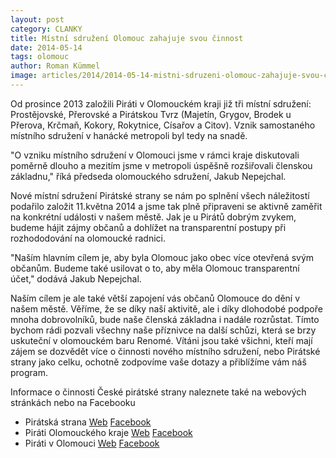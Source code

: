```yaml
---
layout: post
category: CLANKY
title: Místní sdružení Olomouc zahajuje svou činnost
date: 2014-05-14
tags: olomouc
author: Roman Kümmel
image: articles/2014/2014-05-14-mistni-sdruzeni-olomouc-zahajuje-svou-cinnost.jpg   #751x422 pixelu
---
```

Od prosince 2013 založili Piráti v Olomouckém kraji již  tři místní sdružení: Prostějovské, Přerovské a Pirátskou Tvrz (Majetín, Grygov, Brodek u Přerova, Krčmaň, Kokory, Rokytnice, Císařov a Citov). Vznik samostaného místního sdružení v hanácké metropoli byl tedy na snadě.

"O vzniku místního sdružení v Olomouci jsme v rámci kraje diskutovali poměrně dlouho a mezitím jsme v metropoli úspěšně rozšiřovali členskou základnu," říká předseda olomouckého sdružení, Jakub Nepejchal.

Nové místní sdružení Pirátské strany se nám po splnění všech náležitostí podařilo založit 11.května 2014 a jsme tak plně připraveni se aktivně zaměřit na konkrétní události v našem městě. Jak je u Pirátů dobrým zvykem, budeme hájit zájmy občanů a dohlížet na transparentní postupy při rozhododování na olomoucké radnici.

"Naším hlavním cílem je, aby byla Olomouc jako obec více otevřená svým občanům. Budeme také usilovat o to, aby měla Olomouc transparentní účet," dodává Jakub Nepejchal.

Naším cílem je ale také větší zapojení vás občanů Olomouce do dění v našem městě. Věříme, že se díky naší aktivitě, ale i díky dlohodobé podpoře mnoha dobrovolníků, bude naše členská základna i nadále rozrůstat. Tímto bychom rádi pozvali všechny naše příznivce na další schůzi, která se brzy uskuteční v olomouckém baru Renomé. Vítáni jsou také všichni, kteří mají zájem se dozvědět více o činnosti nového místního sdružení, nebo Pirátské strany jako celku, ochotně zodpovíme vaše dotazy a přiblížíme vám náš program.

Informace o činnosti České pirátské strany naleznete také na webových stránkách nebo na Facebooku
* Pirátská strana [Web](http://www.pirati.cz) [Facebook](https://www.facebook.com/ceska.piratska.strana)  
* Piráti Olomouckého kraje [Web](http://olomoucky.pirati.cz) [Facebook](https://www.facebook.com/piratiOlomoucko)
* Piráti v Olomouci [Web](https://olomoucky.pirati.cz/mistni-sdruzeni/olomouc/) [Facebook](piratiOlomoucko)
